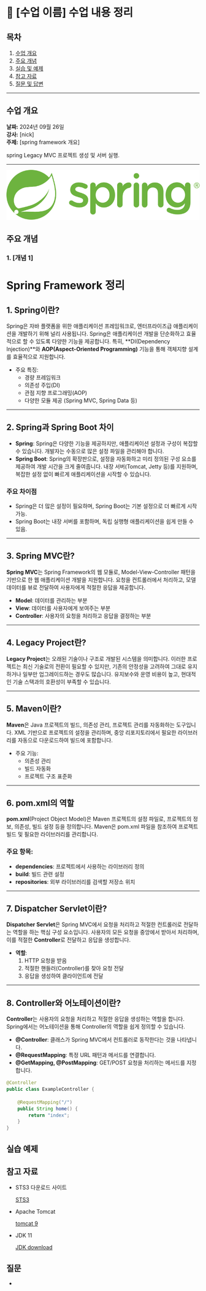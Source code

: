 # 📘 [수업 이름] 수업 내용 정리

## 목차
1. [수업 개요](#수업-개요)
2. [주요 개념](#주요-개념)
3. [실습 및 예제](#실습-및-예제)
4. [참고 자료](#참고-자료)
5. [질문 및 답변](#질문-및-답변)

---

## 수업 개요
**날짜:** 2024년 09월 26일  
**강사:** [nick]  
**주제:** [spring framework 개요]  

spring Legacy MVC 프로젝트 생성 및 서버 실행.

---
![spring](./img/spring.svg)

## 주요 개념

### 1. [개념 1]
# Spring Framework 정리

## 1. Spring이란?
Spring은 자바 플랫폼을 위한 애플리케이션 프레임워크로, 엔터프라이즈급 애플리케이션을 개발하기 위해 널리 사용됩니다. Spring은 애플리케이션 개발을 단순화하고 효율적으로 할 수 있도록 다양한 기능을 제공합니다. 특히, **DI(Dependency Injection)**와 **AOP(Aspect-Oriented Programming)** 기능을 통해 객체지향 설계를 효율적으로 지원합니다.

- 주요 특징:
  - 경량 프레임워크
  - 의존성 주입(DI)
  - 관점 지향 프로그래밍(AOP)
  - 다양한 모듈 제공 (Spring MVC, Spring Data 등)

---

## 2. Spring과 Spring Boot 차이
- **Spring**: Spring은 다양한 기능을 제공하지만, 애플리케이션 설정과 구성이 복잡할 수 있습니다. 개발자는 수동으로 많은 설정 파일을 관리해야 합니다.
- **Spring Boot**: Spring의 확장판으로, 설정을 자동화하고 미리 정의된 구성 요소를 제공하여 개발 시간을 크게 줄여줍니다. 내장 서버(Tomcat, Jetty 등)를 지원하며, 복잡한 설정 없이 빠르게 애플리케이션을 시작할 수 있습니다.

### 주요 차이점
- Spring은 더 많은 설정이 필요하며, Spring Boot는 기본 설정으로 더 빠르게 시작 가능.
- Spring Boot는 내장 서버를 포함하며, 독립 실행형 애플리케이션을 쉽게 만들 수 있음.

---

## 3. Spring MVC란?
**Spring MVC**는 Spring Framework의 웹 모듈로, Model-View-Controller 패턴을 기반으로 한 웹 애플리케이션 개발을 지원합니다. 요청을 컨트롤러에서 처리하고, 모델 데이터를 뷰로 전달하여 사용자에게 적절한 응답을 제공합니다.

- **Model**: 데이터를 관리하는 부분
- **View**: 데이터를 사용자에게 보여주는 부분
- **Controller**: 사용자의 요청을 처리하고 응답을 결정하는 부분

---

## 4. Legacy Project란?
**Legacy Project**는 오래된 기술이나 구조로 개발된 시스템을 의미합니다. 이러한 프로젝트는 최신 기술로의 전환이 필요할 수 있지만, 기존의 안정성을 고려하여 그대로 유지하거나 일부만 업그레이드하는 경우도 많습니다. 유지보수와 운영 비용이 높고, 현대적인 기술 스택과의 호환성이 부족할 수 있습니다.

---

## 5. Maven이란?
**Maven**은 Java 프로젝트의 빌드, 의존성 관리, 프로젝트 관리를 자동화하는 도구입니다. XML 기반으로 프로젝트의 설정을 관리하며, 중앙 리포지토리에서 필요한 라이브러리를 자동으로 다운로드하여 빌드에 포함합니다.

- 주요 기능:
  - 의존성 관리
  - 빌드 자동화
  - 프로젝트 구조 표준화

---

## 6. pom.xml의 역할
**pom.xml**(Project Object Model)은 Maven 프로젝트의 설정 파일로, 프로젝트의 정보, 의존성, 빌드 설정 등을 정의합니다. Maven은 pom.xml 파일을 참조하여 프로젝트 빌드 및 필요한 라이브러리를 관리합니다.

### 주요 항목:
- **dependencies**: 프로젝트에서 사용하는 라이브러리 정의
- **build**: 빌드 관련 설정
- **repositories**: 외부 라이브러리를 검색할 저장소 위치

---

## 7. Dispatcher Servlet이란?
**Dispatcher Servlet**은 Spring MVC에서 요청을 처리하고 적절한 컨트롤러로 전달하는 역할을 하는 핵심 구성 요소입니다. 사용자의 모든 요청을 중앙에서 받아서 처리하며, 이를 적절한 **Controller**로 전달하고 응답을 생성합니다.

- **역할**: 
  1. HTTP 요청을 받음
  2. 적절한 핸들러(Controller)를 찾아 요청 전달
  3. 응답을 생성하여 클라이언트에 전달

---

## 8. Controller와 어노테이션이란?
**Controller**는 사용자의 요청을 처리하고 적절한 응답을 생성하는 역할을 합니다. Spring에서는 어노테이션을 통해 Controller의 역할을 쉽게 정의할 수 있습니다.

- **@Controller**: 클래스가 Spring MVC에서 컨트롤러로 동작한다는 것을 나타냅니다.
- **@RequestMapping**: 특정 URL 패턴과 메서드를 연결합니다.
- **@GetMapping, @PostMapping**: GET/POST 요청을 처리하는 메서드를 지정합니다.


```java
@Controller
public class ExampleController {
    
    @RequestMapping("/")
    public String home() {
        return "index";
    }
}
```

## 실습 예제 

## 참고 자료

- STS3 다운로드 사이트 

    [STS3](https://github.com/spring-attic/toolsuite-distribution/wiki/Spring-Tool-Suite-3)

- Apache Tomcat

    [tomcat 9](https://tomcat.apache.org/download-90.cgi)

- JDK 11

    [JDK download](https://www.oracle.com/kr/java/technologies/javase/jdk11-archive-downloads.html)


## 질문 

- 
